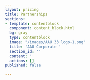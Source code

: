```yaml
---
layout: pricing
title: Partnerships
sections:
- template: contentblock
  component: content_block.html
  bg: gray
  type: contentblock
  image: "/images/AAU 33 logo-1.png"
  title: 'AAU Corporate '
  section_id: ''
  content: ''
  actions: []
published: false

---
```

